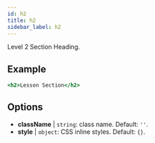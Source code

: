 ```yaml
---
id: h2
title: h2
sidebar_label: h2
---
```


Level 2 Section Heading.

## Example

```jsx live
<h2>Lesson Section</h2>
```

## Options

* __className__ | `string`: class name. Default: `''`.
* __style__ | `object`: CSS inline styles. Default: `{}`.
